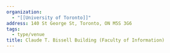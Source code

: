 ```yaml
---
organization:
  - "[[University of Toronto]]"
address: 140 St George St, Toronto, ON M5S 3G6
tags:
  - type/venue
title: Claude T. Bissell Building (Faculty of Information)
---
```


